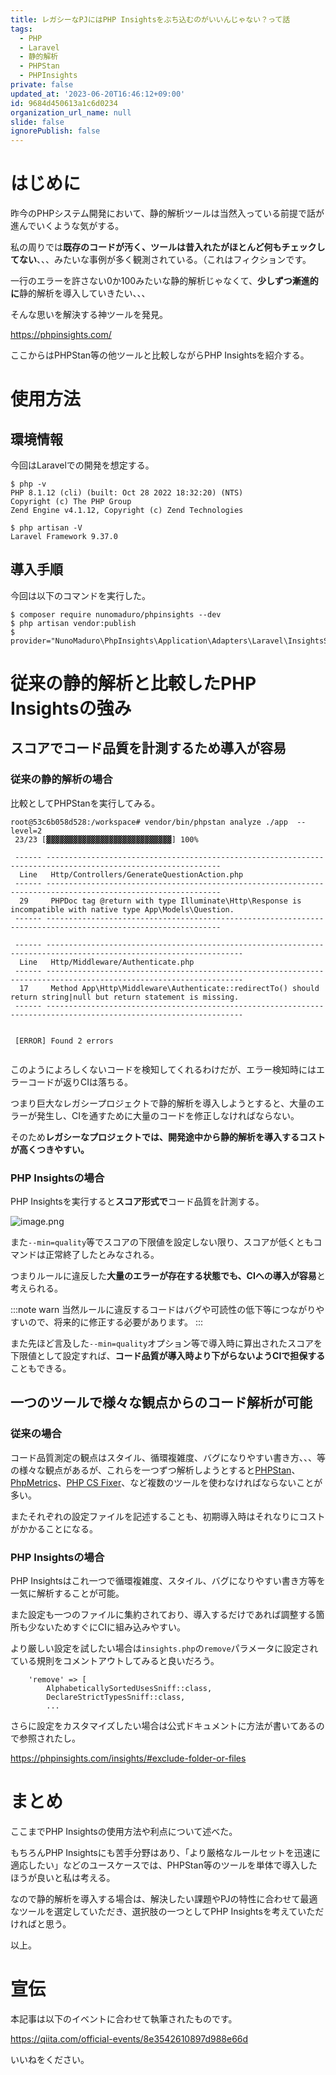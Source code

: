 ```yaml
---
title: レガシーなPJにはPHP Insightsをぶち込むのがいいんじゃない？って話
tags:
  - PHP
  - Laravel
  - 静的解析
  - PHPStan
  - PHPInsights
private: false
updated_at: '2023-06-20T16:46:12+09:00'
id: 9684d450613a1c6d0234
organization_url_name: null
slide: false
ignorePublish: false
---
```

# はじめに

昨今のPHPシステム開発において、静的解析ツールは当然入っている前提で話が進んでいくような気がする。

私の周りでは**既存のコードが汚く、ツールは昔入れたがほとんど何もチェックしてない**、、、みたいな事例が多く観測されている。（これはフィクションです。

一行のエラーを許さない0か100みたいな静的解析じゃなくて、**少しずつ漸進的に**静的解析を導入していきたい、、、

そんな思いを解決する神ツールを発見。

https://phpinsights.com/

ここからはPHPStan等の他ツールと比較しながらPHP Insightsを紹介する。

# 使用方法

## 環境情報

今回はLaravelでの開発を想定する。

```shell
$ php -v
PHP 8.1.12 (cli) (built: Oct 28 2022 18:32:20) (NTS)
Copyright (c) The PHP Group
Zend Engine v4.1.12, Copyright (c) Zend Technologies

$ php artisan -V
Laravel Framework 9.37.0
```

## 導入手順

今回は以下のコマンドを実行した。

```shell
$ composer require nunomaduro/phpinsights --dev
$ php artisan vendor:publish
$ provider="NunoMaduro\PhpInsights\Application\Adapters\Laravel\InsightsServiceProvider"
```

# 従来の静的解析と比較したPHP Insightsの強み

## スコアでコード品質を計測するため導入が容易

### 従来の静的解析の場合

比較としてPHPStanを実行してみる。

```shell
root@53c6b058d528:/workspace# vendor/bin/phpstan analyze ./app  --level=2
 23/23 [▓▓▓▓▓▓▓▓▓▓▓▓▓▓▓▓▓▓▓▓▓▓▓▓▓▓▓▓] 100%

 ------ ------------------------------------------------------------------------------------------------------------- 
  Line   Http/Controllers/GenerateQuestionAction.php                                                                  
 ------ ------------------------------------------------------------------------------------------------------------- 
  29     PHPDoc tag @return with type Illuminate\Http\Response is incompatible with native type App\Models\Question.  
 ------ ------------------------------------------------------------------------------------------------------------- 

 ------ ------------------------------------------------------------------------------------------------------------------ 
  Line   Http/Middleware/Authenticate.php                                                                                  
 ------ ------------------------------------------------------------------------------------------------------------------ 
  17     Method App\Http\Middleware\Authenticate::redirectTo() should return string|null but return statement is missing.  
 ------ ------------------------------------------------------------------------------------------------------------------ 

                                                                                                                        
 [ERROR] Found 2 errors                                                                                                 
                                                                                             
```

このようによろしくないコードを検知してくれるわけだが、エラー検知時にはエラーコードが返りCIは落ちる。

つまり巨大なレガシープロジェクトで静的解析を導入しようとすると、大量のエラーが発生し、CIを通すために大量のコードを修正しなければならない。

そのため**レガシーなプロジェクトでは、開発途中から静的解析を導入するコストが高くつきやすい。**

### PHP Insightsの場合

PHP Insightsを実行すると**スコア形式で**コード品質を計測する。

![image.png](https://qiita-image-store.s3.ap-northeast-1.amazonaws.com/0/290859/fa422615-9215-f99c-665a-cfc8e934fb1e.png)

また`--min=quality`等でスコアの下限値を設定しない限り、スコアが低くともコマンドは正常終了したとみなされる。

つまりルールに違反した**大量のエラーが存在する状態でも、CIへの導入が容易**と考えられる。

:::note warn
当然ルールに違反するコードはバグや可読性の低下等につながりやすいので、将来的に修正する必要があります。
:::

また先ほど言及した`--min=quality`オプション等で導入時に算出されたスコアを下限値として設定すれば、**コード品質が導入時より下がらないようCIで担保する**こともできる。

## 一つのツールで様々な観点からのコード解析が可能

### 従来の場合

コード品質測定の観点はスタイル、循環複雑度、バグになりやすい書き方、、、等の様々な観点があるが、これらを一つずつ解析しようとすると[PHPStan](https://phpstan.org/)、[PhpMetrics](https://phpmetrics.org/)、[PHP CS Fixer](https://github.com/PHP-CS-Fixer/PHP-CS-Fixer)、など複数のツールを使わなければならないことが多い。

またそれぞれの設定ファイルを記述することも、初期導入時はそれなりにコストがかかることになる。

### PHP Insightsの場合

PHP Insightsはこれ一つで循環複雑度、スタイル、バグになりやすい書き方等を一気に解析することが可能。

また設定も一つのファイルに集約されており、導入するだけであれば調整する箇所も少ないためすぐにCIに組み込みやすい。

より厳しい設定を試したい場合は`insights.php`の`remove`パラメータに設定されている規則をコメントアウトしてみると良いだろう。

```php:insights.php
    'remove' => [
        AlphabeticallySortedUsesSniff::class,
        DeclareStrictTypesSniff::class,
        ...
```

さらに設定をカスタマイズしたい場合は公式ドキュメントに方法が書いてあるので参照されたし。

https://phpinsights.com/insights/#exclude-folder-or-files

# まとめ

ここまでPHP Insightsの使用方法や利点について述べた。

もちろんPHP Insightsにも苦手分野はあり、「より厳格なルールセットを迅速に適応したい」などのユースケースでは、PHPStan等のツールを単体で導入したほうが良いと私は考える。

なので静的解析を導入する場合は、解決したい課題やPJの特性に合わせて最適なツールを選定していただき、選択肢の一つとしてPHP Insightsを考えていただければと思う。

以上。

# 宣伝

本記事は以下のイベントに合わせて執筆されたものです。

https://qiita.com/official-events/8e3542610897d988e66d

いいねをください。
